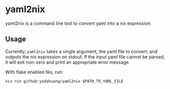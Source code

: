 # yaml2nix

yaml2nix is a command line tool to convert yaml into a nix expression.

## Usage

Currently, `yaml2nix` takes a single argument, the yaml file to convert, and
outputs the nix expression on stdout.
If the input yaml file cannot be parsed, it will exit non-zero and print an
appropriate error message.

With flake enabled Nix, run:

```
nix run github:yodahuang/yaml2nix $PATH_TO_YAML_FILE
```
